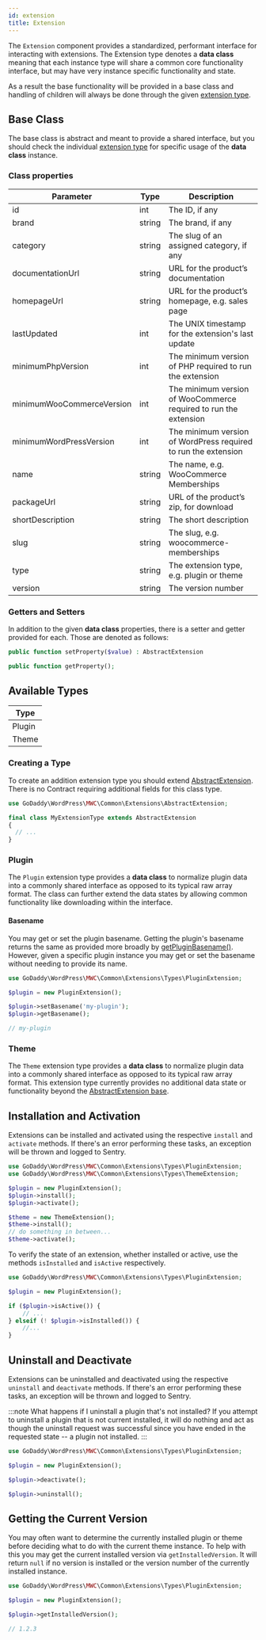 ```yaml
---
id: extension
title: Extension
---
```


The `Extension` component provides a standardized, performant interface for interacting with extensions.  The Extension type denotes a **data class** meaning that each instance type will share a common core functionality interface, but may have very instance specific functionality and state.  

As a result the base functionality will be provided in a base class and handling of children will always be done through the given [extension type](/components/extension#available-types).

## Base Class
The base class is abstract and meant to provide a shared interface, but you should check the individual [extension type](/components/extension#available-types) for specific usage of the **data class** instance.

### Class properties
| Parameter                	| Type      | Description                                                       |
|--------------------------	|--------	|-------------------------------------------------------------------|
| id                        | int       | The ID, if any                                                    |
| brand                     | string    | The brand, if any                                                 |
| category                  | string    | The slug of an assigned category, if any                          |
| documentationUrl          | string    | URL for the product’s documentation                               |
| homepageUrl               | string    | URL for the product’s homepage, e.g. sales page                   |
| lastUpdated               | int       | The UNIX timestamp for the extension's last update                |
| minimumPhpVersion         | int       | The minimum version of PHP required to run the extension          |
| minimumWooCommerceVersion | int       | The minimum version of WooCommerce required to run the extension  |
| minimumWordPressVersion   | int       | The minimum version of WordPress required to run the extension    |
| name                      | string    | The name, e.g. WooCommerce Memberships                            |
| packageUrl                | string    | URL of the product’s zip, for download                            |
| shortDescription          | string    | The short description                                             |
| slug                      | string    | The slug, e.g. woocommerce-memberships                            |
| type                      | string    | The extension type, e.g. plugin or theme                          |
| version                   | string    | The version number                                                |

### Getters and Setters

In addition to the given **data class** properties, there is a setter and getter provided for each.  Those are denoted as follows:

```php
public function setProperty($value) : AbstractExtension

public function getProperty();
```

## Available Types
| Type   	|
|--------	|
| Plugin 	|
| Theme  	|

### Creating a Type
To create an addition extension type you should extend [AbstractExtension](/components/extension#base-class).  There is no Contract requiring additional fields for this class type.

```php
use GoDaddy\WordPress\MWC\Common\Extensions\AbstractExtension;

final class MyExtensionType extends AbstractExtension
{
  // ...
}
```

### Plugin
The `Plugin` extension type provides a **data class** to normalize plugin data into a commonly shared interface as opposed to its typical raw array format.  The class can further extend the data states by allowing common functionality like downloading within the interface.

#### Basename

You may get or set the plugin basename.  Getting the plugin's basename returns the same as provided more broadly by [getPluginBasename()](/repositories/plugins#plugin-basename).  However, given a specific plugin instance you may get or set the basename without needing to provide its name.

```php
use GoDaddy\WordPress\MWC\Common\Extensions\Types\PluginExtension;

$plugin = new PluginExtension();

$plugin->setBasename('my-plugin');
$plugin->getBasename();

// my-plugin
```

### Theme
The `Theme` extension type provides a **data class** to normalize plugin data into a commonly shared interface as opposed to its typical raw array format.  This extension type currently provides no additional data state or functionality beyond the [AbstractExtension base](/components/extension#base-class).


## Installation and Activation

Extensions can be installed and activated using the respective `install` and `activate` methods. If there's an error performing these tasks, an exception will be thrown and logged to Sentry.

```php
use GoDaddy\WordPress\MWC\Common\Extensions\Types\PluginExtension;
use GoDaddy\WordPress\MWC\Common\Extensions\Types\ThemeExtension;

$plugin = new PluginExtension();
$plugin->install();
$plugin->activate();

$theme = new ThemeExtension();
$theme->install();
// do something in between...
$theme->activate();
```

To verify the state of an extension, whether installed or active, use the methods `isInstalled` and `isActive` respectively.

```php
use GoDaddy\WordPress\MWC\Common\Extensions\Types\PluginExtension;

$plugin = new PluginExtension();

if ($plugin->isActive()) {
    // ...
} elseif (! $plugin->isInstalled()) {
    //...
}
```

## Uninstall and Deactivate

Extensions can be uninstalled and deactivated using the respective `uninstall` and `deactivate` methods. If there's an error performing these tasks, an exception will be thrown and logged to Sentry.

:::note What happens if I uninstall a plugin that's not installed?
If you attempt to uninstall a plugin that is not current installed, it will do nothing and act as though the uninstall request was successful since you have ended in the requested state -- a plugin not installed.
:::

```php
use GoDaddy\WordPress\MWC\Common\Extensions\Types\PluginExtension;

$plugin = new PluginExtension();

$plugin->deactivate();

$plugin->uninstall();
```

## Getting the Current Version

You may often want to determine the currently installed plugin or theme before deciding what to do with the current theme instance.  To help with this you may get the current installed version via `getInstalledVersion`.  It will return `null` if no version is installed or the version number of the currently installed instance.


```php
use GoDaddy\WordPress\MWC\Common\Extensions\Types\PluginExtension;

$plugin = new PluginExtension();

$plugin->getInstalledVersion();

// 1.2.3
```